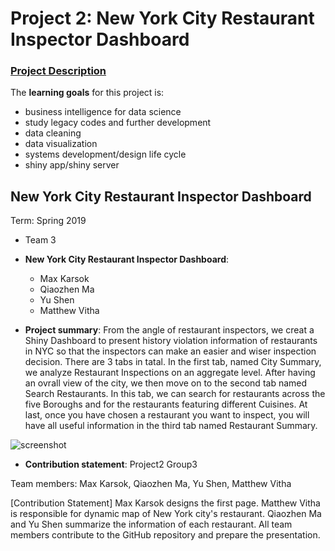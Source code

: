# Project 2: New York City Restaurant Inspector Dashboard

### [Project Description](doc/project2_desc.md)



The **learning goals** for this project is:

- business intelligence for data science
- study legacy codes and further development
- data cleaning
- data visualization
- systems development/design life cycle
- shiny app/shiny server


## New York City Restaurant Inspector Dashboard
Term: Spring 2019

+ Team 3
+ **New York City Restaurant Inspector Dashboard**: 
	+ Max Karsok
	+ Qiaozhen Ma
	+ Yu Shen
	+ Matthew Vitha

+ **Project summary**: From the angle of restaurant inspectors, we creat a Shiny Dashboard to present history violation information of restaurants in NYC so that the inspectors can make an easier and wiser inspection decision. There are 3 tabs in tatal. In the first tab, named City Summary, we analyze Restaurant Inspections on an aggregate level. After having an ovrall view of the city, we then move on to the second tab named Search Restaurants. In this tab, we can search for restaurants across the five Boroughs and for the restaurants featuring different Cuisines. At last, once you have chosen a restaurant you want to inspect, you will have all useful information in the third tab named Restaurant Summary.

![screenshot]()

+ **Contribution statement**: Project2 Group3

Team members: Max Karsok, Qiaozhen Ma, Yu Shen, Matthew Vitha

[Contribution Statement] Max Karsok designs the first page. Matthew Vitha is responsible for dynamic map of New York city's restaurant. Qiaozhen Ma and Yu Shen summarize the information of each restaurant. All team members contribute to the GitHub repository and prepare the presentation. 
